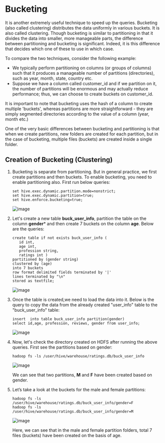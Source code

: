 # Bucketing
It is another extremely useful technique to speed up the queries. Bucketing (also called clustering) distributes the data uniformly in various buckets. It is also called clustering.
Though bucketing is similar to partitioning in that it divides the data into smaller, more manageable parts, the difference between partitioning and bucketing is significant. Indeed, it is this difference that decides which one of these to use in which case.

To compare the two techniques, consider the following example: 

- We typically perform partitioning on columns (or groups of columns) such that it produces a manageable number of partitions (directories), such as year, month, state, country etc.
- Suppose we have a column called customer_id and if we partition on it, the number of partitions will be enormous and may actually reduce performance; thus, we can choose to create buckets on customer_id.

It is important to note that bucketing uses the hash of a column to create multiple 'buckets', whereas partitions are more straightforward - they are simply segmented directories according to the value of a column (year, month etc.)

One of the very basic differences between bucketing and partitioning is that when we create partitions, new folders are created for each partition, but in the case of bucketing, multiple files (buckets) are created inside a single folder.

## Creation of Bucketing (Clustering)
1. Bucketing is separate from partitioning. But in general practice, we first create partitions and then buckets. To enable bucketing, you need to enable partitioning also. First run below queries:

   ````
   set hive.exec.dynamic.partition.mode=nonstrict;
   set hive.exec.dynamic.partition=true;
   set hive.enforce.bucketing=true;
   ````
   
   ![image](https://user-images.githubusercontent.com/56078504/210711516-af41506e-e41e-45e3-b323-616db5054a45.png)

2. Let's create a new table **buck_user_info**, partition the table on the column **gender*** and then create 7 buckets on the column **age**. Below are the queries:

   ````
   create table if not exists buck_user_info (
      id int,
      age int,
      profession string,
      ratings int )
   partitioned by (gender string)
   clustered by (age)
   into 7 buckets 
   row format delimited fields terminated by '|' 
   lines terminated by "\n"
   stored as textfile;
   ````
   
   ![image](https://user-images.githubusercontent.com/56078504/210712297-44fb5bdc-b0b0-49d3-84cd-9278617e57b3.png)

3. Once the table is created,we need to load the data into it. Below is the query to copy the data from the already created "user_info" table to the "buck_user_info" table:

   ````
   insert  into table buck_user_info partition(gender)
   select id,age, profession, reviews, gender from user_info;
   ````
   
   ![image](https://user-images.githubusercontent.com/56078504/210714149-a7499b90-1bb3-41e5-8688-94f297ae05e3.png)

4. Now, let's check the directory created on HDFS after running the above queries. First see the partitions based on gender:
   
   ````
   hadoop fs -ls /user/hive/warehouse/ratings.db/buck_user_info
   ````
   
   ![image](https://user-images.githubusercontent.com/56078504/210717146-109f4512-1097-4e5d-96a6-05629a39309e.png)
   
   We can see that two partitions, **M** and **F** have been created based on gender.
   
5. Let’s take a look at the buckets for the male and female partitions:

   ````
   hadoop fs -ls /user/hive/warehouse/ratings.db/buck_user_info/gender=F
   hadoop fs -ls /user/hive/warehouse/ratings.db/buck_user_info/gender=M
   ````
   
   ![image](https://user-images.githubusercontent.com/56078504/210718000-46ca0c1e-60ea-4eba-a092-1f0a325d3f20.png)
   
   Here, we can see that in the male and female partition folders, total 7 files (buckets) have been created on the basis of age.
